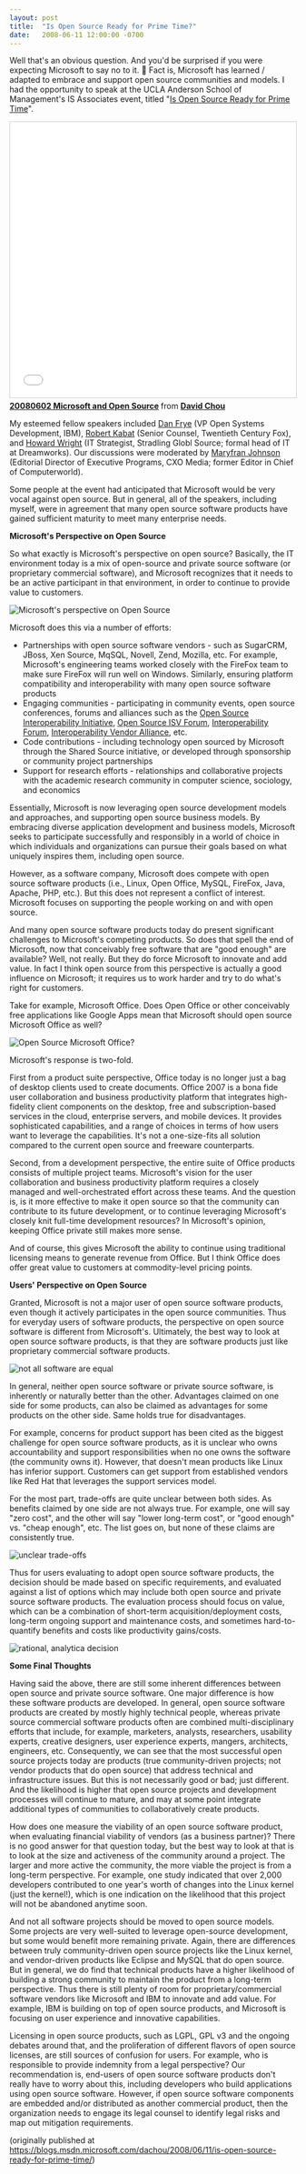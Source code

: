 ```yaml
---
layout: post
title:  "Is Open Source Ready for Prime Time?"
date:   2008-06-11 12:00:00 -0700
---
```


Well that's an obvious question. And you'd be surprised if you were expecting Microsoft to say no to it. 🙂 Fact is, Microsoft has learned / adapted to embrace and support open source communities and models.
I had the opportunity to speak at the UCLA Anderson School of Management's IS Associates event, titled "[Is Open Source Ready for Prime Time](http://www.anderson.ucla.edu/x20247.xml)".

<iframe src="//www.slideshare.net/slideshow/embed_code/key/NyFQ2vFPkzvNSw" width="595" height="485" frameborder="0" marginwidth="0" marginheight="0" scrolling="no" style="border:1px solid #CCC; border-width:1px; margin-bottom:5px; max-width: 100%;" allowfullscreen> </iframe> <div style="margin-bottom:5px"> <strong> <a href="//www.slideshare.net/davidcchou/20080602-microsoft-and-open-source" title="20080602 Microsoft and Open Source" target="_blank">20080602 Microsoft and Open Source</a> </strong> from <strong><a href="https://www.slideshare.net/davidcchou" target="_blank">David Chou</a></strong> </div>

My esteemed fellow speakers included [Dan Frye](http://www.anderson.ucla.edu/Documents/areas/ctr/isassoc/DanielDFryeBIO.html) (VP Open Systems Development, IBM), [Robert Kabat](http://www.anderson.ucla.edu/Documents/areas/ctr/isassoc/RobertKabatBIO.html) (Senior Counsel, Twentieth Century Fox), and [Howard Wright](http://www.anderson.ucla.edu/Documents/areas/ctr/isassoc/HowardWrightBIO1.html) (IT Strategist, Stradling Globl Source; formal head of IT at Dreamworks). Our discussions were moderated by [Maryfran Johnson](http://www.anderson.ucla.edu/Documents/areas/ctr/isassoc/MaryFranJohnsonBIO.html) (Editorial Director of Executive Programs, CXO Media; former Editor in Chief of Computerworld).

Some people at the event had anticipated that Microsoft would be very vocal against open source. But in general, all of the speakers, including myself, were in agreement that many open source software products have gained sufficient maturity to meet many enterprise needs.

**Microsoft's Perspective on Open Source**

So what exactly is Microsoft's perspective on open source? Basically, the IT environment today is a mix of open-source and private source software (or proprietary commercial software), and Microsoft recognizes that it needs to be an active participant in that environment, in order to continue to provide value to customers.

![Microsoft's perspective on Open Source](/assets/20080611-2567269344_7e5c0912c0.jpg)

Microsoft does this via a number of efforts:
- Partnerships with open source software vendors - such as SugarCRM, JBoss, Xen Source, MqSQL, Novell, Zend, Mozilla, etc. For example, Microsoft's engineering teams worked closely with the FireFox team to make sure FireFox will run well on Windows. Similarly, ensuring platform compatibility and interoperability with many open source software products 
- Engaging communities - participating in community events, open source conferences, forums and alliances such as the [Open Source Interoperability Initiative](http://www.microsoft.com/opensource/interop/default.mspx), [Open Source ISV Forum](http://www.isvnxt.com/EN/Pages/eventDetails.aspx?eventID=12), [Interoperability Forum](http://www.microsoft.com/interop/forum/), [Interoperability Vendor Alliance](http://interopvendoralliance.org/), etc. 
- Code contributions - including technology open sourced by Microsoft through the Shared Source initiative, or developed through sponsorship or community project partnerships 
- Support for research efforts - relationships and collaborative projects with the academic research community in computer science, sociology, and economics 

Essentially, Microsoft is now leveraging open source development models and approaches, and supporting open source business models. By embracing diverse application development and business models, Microsoft seeks to participate successfully and responsibly in a world of choice in which individuals and organizations can pursue their goals based on what uniquely inspires them, including open source.

However, as a software company, Microsoft does compete with open source software products (i.e., Linux, Open Office, MySQL, FireFox, Java, Apache, PHP, etc.). But this does not represent a conflict of interest. Microsoft focuses on supporting the people working on and with open source.

And many open source software products today do present significant challenges to Microsoft's competing products. So does that spell the end of Microsoft, now that conceivably free software that are "good enough" are available? Well, not really. But they do force Microsoft to innovate and add value. In fact I think open source from this perspective is actually a good influence on Microsoft; it requires us to work harder and try to do what's right for customers.

Take for example, Microsoft Office. Does Open Office or other conceivably free applications like Google Apps mean that Microsoft should open source Microsoft Office as well? 

![Open Source Microsoft Office?](/assets/20080611-2567271936_4785a6bd0a.jpg)

Microsoft's response is two-fold.

First from a product suite perspective, Office today is no longer just a bag of desktop clients used to create documents. Office 2007 is a bona fide user collaboration and business productivity platform that integrates high-fidelity client components on the desktop, free and subscription-based services in the cloud, enterprise servers, and mobile devices. It provides sophisticated capabilities, and a range of choices in terms of how users want to leverage the capabilities. It's not a one-size-fits all solution compared to the current open source and freeware counterparts.

Second, from a development perspective, the entire suite of Office products consists of multiple project teams. Microsoft's vision for the user collaboration and business productivity platform requires a closely managed and well-orchestrated effort across these teams. And the question is, is it more effective to make it open source so that the community can contribute to its future development, or to continue leveraging Microsoft's closely knit full-time development resources? In Microsoft's opinion, keeping Office private still makes more sense.

And of course, this gives Microsoft the ability to continue using traditional licensing means to generate revenue from Office. But I think Office does offer great value to customers at commodity-level pricing points.

**Users' Perspective on Open Source**

Granted, Microsoft is not a major user of open source software products, even though it actively participates in the open source communities. Thus for everyday users of software products, the perspective on open source software is different from Microsoft's. Ultimately, the best way to look at open source software products, is that they are software products just like proprietary commercial software products.

![not all software are equal](/assets/20080611-2566447335_0796581f68.jpg)

In general, neither open source software or private source software, is inherently or naturally better than the other. Advantages claimed on one side for some products, can also be claimed as advantages for some products on the other side. Same holds true for disadvantages.

For example, concerns for product support has been cited as the biggest challenge for open source software products, as it is unclear who owns accountability and support responsibilities when no one owns the software (the community owns it). However, that doesn't mean products like Linux has inferior support. Customers can get support from established vendors like Red Hat that leverages the support services model.

For the most part, trade-offs are quite unclear between both sides. As benefits claimed by one side are not always true. For example, one will say "zero cost", and the other will say "lower long-term cost", or "good enough" vs. "cheap enough", etc. The list goes on, but none of these claims are consistently true.

![unclear trade-offs](/assets/20080611-2566447483_d70e5749f6.jpg)

Thus for users evaluating to adopt open source software products, the decision should be made based on specific requirements, and evaluated against a list of options which may include both open source and private source software products. The evaluation process should focus on value, which can be a combination of short-term acquisition/deployment costs, long-term ongoing support and maintenance costs, and sometimes hard-to-quantify benefits and costs like productivity gains/costs.

![rational, analytica decision](/assets/20080611-2566447671_272e026b55.jpg)

**Some Final Thoughts**

Having said the above, there are still some inherent differences between open source and private source software. One major difference is how these software products are developed. In general, open source software products are created by mostly highly technical people, whereas private source commercial software products often are combined multi-disciplinary efforts that include, for example, marketers, analysts, researchers, usability experts, creative designers, user experience experts, mangers, architects, engineers, etc. Consequently, we can see that the most successful open source projects today are products (true community-driven projects; not vendor products that do open source) that address technical and infrastructure issues. But this is not necessarily good or bad; just different. And the likelihood is higher that open source projects and development processes will continue to mature, and may at some point integrate additional types of communities to collaboratively create products.

How does one measure the viability of an open source software product, when evaluating financial viability of vendors (as a business partner)? There is no good answer for that question today, but the best way to look at that is to look at the size and activeness of the community around a project. The larger and more active the community, the more viable the project is from a long-term perspective. For example, one study indicated that over 2,000 developers contributed to one year's worth of changes into the Linux kernel (just the kernel!), which is one indication on the likelihood that this project will not be abandoned anytime soon.

And not all software projects should be moved to open source models. Some projects are very well-suited to leverage open-source development, but some would benefit more remaining private. Again, there are differences between truly community-driven open source projects like the Linux kernel, and vendor-driven products like Eclipse and MySQL that do open source. But in general, we do find that technical products have a higher likelihood of building a strong community to maintain the product from a long-term perspective. Thus there is still plenty of room for proprietary/commercial software vendors like Microsoft and IBM to innovate and add value. For example, IBM is building on top of open source products, and Microsoft is focusing on user experience and innovative capabilities.

Licensing in open source products, such as LGPL, GPL v3 and the ongoing debates around that, and the proliferation of different flavors of open source licenses, are still sources of confusion for users. For example, who is responsible to provide indemnity from a legal perspective? Our recommendation is, end-users of open source software products don't really have to worry about this, including developers who build applications using open source software. However, if open source software components are embedded and/or distributed as another commercial product, then the organization needs to engage its legal counsel to identify legal risks and map out mitigation requirements.

(originally published at <https://blogs.msdn.microsoft.com/dachou/2008/06/11/is-open-source-ready-for-prime-time/>)
